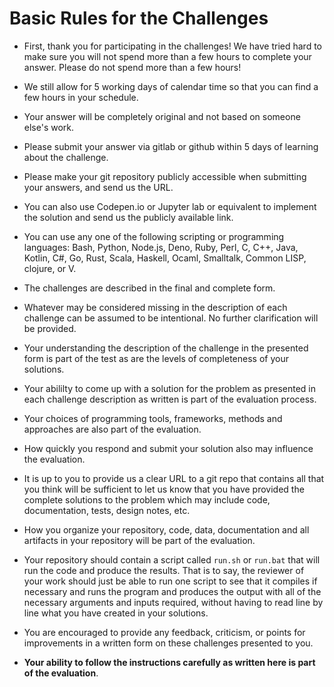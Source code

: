 # Basic Rules for the Challenges 


* First, thank you for participating in the challenges!  We have tried hard to make sure you will not spend more than a few
hours to complete your answer.  Please do not spend more than a few hours!

* We still allow for 5 working days of calendar time so that
you can find a few hours in your schedule.

* Your answer will be completely original and not based on someone else's work.

* Please submit your answer via gitlab or github within 5 days of learning about the challenge.

* Please make your git repository publicly accessible when submitting your answers, and send us the URL.

* You can also use Codepen.io or Jupyter lab or equivalent to implement the solution and send us the publicly available link.

* You can use any one of the following scripting or programming languages: Bash, Python, Node.js, Deno, Ruby, Perl, C, C++, Java, Kotlin, C#, Go, Rust, Scala, Haskell, Ocaml, Smalltalk, Common LISP, clojure, or V.

* The challenges are described in the final and complete form. 

* Whatever may be considered missing in the description of each challenge can be assumed to be intentional.  No further clarification will be provided.

* Your understanding the description of the challenge in the presented form is part of the test as are the levels of completeness of your solutions.

* Your abililty to come up with a solution for the problem as presented in each challenge description as written is part of the evaluation process. 

* Your choices of programming tools, frameworks, methods and approaches are also part of the evaluation.

* How quickly you respond and submit your solution also may influence the evaluation.

* It is up to you to provide us a clear URL to a git repo
that contains all that you think will be sufficient to let us know that you have provided the complete solutions to the problem which may include
code, documentation, tests, design notes, etc. 

* How you organize your repository, code, data, documentation and all artifacts in your repository will be part of the evaluation.

* Your repository should contain a script called `run.sh` or `run.bat` that will run the
code and produce the results.  That is to say, the reviewer of your work should just be able to run one script to see that it compiles if necessary 
and runs the program and produces the output with all of the necessary arguments and inputs required, without having to read line by line what you have created in your solutions.

* You are encouraged to provide any feedback, criticism, or points for improvements in a written form on these challenges presented to you.

* **Your ability to follow the instructions carefully as written here is part of the evaluation**.
